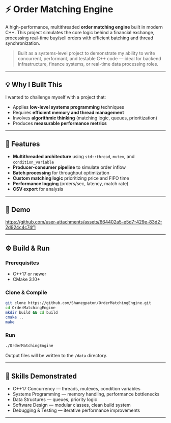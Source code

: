 # ⚡ Order Matching Engine

A high-performance, multithreaded **order matching engine** built in modern C++. This project simulates the core logic behind a financial exchange, processing real-time buy/sell orders with efficient batching and thread synchronization.

> Built as a systems-level project to demonstrate my ability to write concurrent, performant, and testable C++ code — ideal for backend infrastructure, finance systems, or real-time data processing roles.

---

## 💡 Why I Built This

I wanted to challenge myself with a project that:
- Applies **low-level systems programming** techniques
- Requires **efficient memory and thread management**
- Involves **algorithmic thinking** (matching logic, queues, prioritization)
- Produces **measurable performance metrics**

---

## 🧠 Features

- **Multithreaded architecture** using `std::thread`, `mutex`, and `condition_variable`
- **Producer-consumer pipeline** to simulate order inflow
- **Batch processing** for throughput optimization
- **Custom matching logic** prioritizing price and FIFO time
- **Performance logging** (orders/sec, latency, match rate)
- **CSV export** for analysis

---

## 🎥 Demo


https://github.com/user-attachments/assets/664402a5-e5d7-429e-83d2-2d924c4c74f1


---


## ⚙️ Build & Run

### Prerequisites

- C++17 or newer
- CMake 3.10+

### Clone & Compile

```bash
git clone https://github.com/Shanegpaton/OrderMatchingEngine.git
cd OrderMatchingEngine
mkdir build && cd build
cmake ..
make
```

### Run

```bash
./OrderMatchingEngine
```

Output files will be written to the `/data` directory.

---

## 🧠 Skills Demonstrated

- C++17 Concurrency — threads, mutexes, condition variables
- Systems Programming — memory handling, performance bottlenecks
- Data Structures — queues, priority logic
- Software Design — modular classes, clean build system
- Debugging & Testing — iterative performance improvements

---
